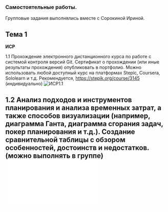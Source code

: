 ### Самостоятельные работы.
Групповые задания выполнялись вместе с Сорокиной Ириной.
## Тема 1
**ИСР**

1.1 Прохождение электронного дистанционного курса по работе с системой контроля версий Git. Сертификат о прохождении (или иные результаты прохождения) опубликовать в портфолио. Можно использовать любой доступный курс на платформах Stepic, Coursera, Sololearn и т.д. Рекомендуется, https://stepik.org/course/3145 (индивидуально)
![ИСР1.1](invar1-1.jpg=500x)

1.2 Анализ подходов и инструментов планирования и анализа временных затрат, а также способов визуализации (например, диаграмма Ганта, диаграмма сгорания задач, покер планирования и т.д.). Создание сравнительной таблицы с обзором особенностей, достоинств и недостатков. (можно выполнять в группе)
![ИСР1.2](invar1-2.pdf)
-----------

